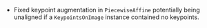 * Fixed keypoint augmentation in `PiecewiseAffine` potentially being
  unaligned if a `KeypointsOnImage` instance contained no keypoints.
